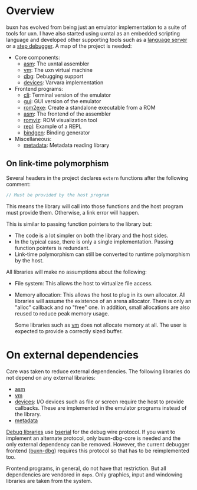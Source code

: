 # Overview

buxn has evolved from being just an emulator implementation to a suite of tools for uxn.
I have also started using uxntal as an embedded scripting language and developed other supporting tools such as a [language server](https://github.com/bullno1/buxn-ls) or a [step debugger](https://github.com/bullno1/buxn-dbg).
A map of the project is needed:

* Core components:
  * [asm](./asm.md): The uxntal assembler
  * [vm](./vm.md): The uxn virtual machine
  * [dbg](./dbg.md): Debugging support
  * [devices](./devices.md): Varvara implementation
* Frontend programs:
  * [cli](./cli.md): Terminal version of the emulator
  * [gui](./gui.md): GUI version of the emulator
  * [rom2exe](./rom2exe.md): Create a standalone executable from a ROM
  * [asm](./asm-frontend.md): The frontend of the assembler
  * [romviz](./romviz.md): ROM visualization tool
  * [repl](./repl.md): Example of a REPL
  * [bindgen](./bindgen.md): Binding generator
* Miscellaneous:
  * [metadata](./metadata.md): Metadata reading library

## On link-time polymorphism

Several headers in the project declares `extern` functions after the following comment:

```c
// Must be provided by the host program
```

This means the library will call into those functions and the host program must provide them.
Otherwise, a link error will happen.

This is similar to passing function pointers to the library but:

* The code is a lot simpler on both the library and the host sides.
* In the typical case, there is only a single implementation.
  Passing function pointers is redundant.
* Link-time polymorphism can still be converted to runtime polymorphism by the host.

All libraries will make no assumptions about the following:

* File system: This allows the host to virtualize file access.
* Memory allocation: This allows the host to plug in its own allocator.
  All libraries will assume the existence of an arena allocator.
  There is only an "alloc" callback and no "free" one.
  In addition, small allocations are also reused to reduce peak memory usage.

  Some libraries such as [vm](./vm.md) does not allocate memory at all.
  The user is expected to provide a correctly sized buffer.

# On external dependencies

Care was taken to reduce external dependencies.
The following libraries do not depend on any external libraries:

* [asm](./asm.md)
* [vm](./vm.md)
* [devices](./devices.md): I/O devices such as file or screen require the host to provide callbacks.
  These are implemented in the emulator programs instead of the library.
* [metadata](./metadata.md)

[Debug libraries](./dbg.md) use [bserial](https://github.com/bullno1/libs/tree/master/tests/bserial) for the debug wire protocol.
If you want to implement an alternate protocol, only buxn-dbg-core is needed and the only external dependency can be removed.
However, the current debugger frontend ([buxn-dbg](https://github.com/bullno1/buxn-dbg)) requires this protocol so that has to be reimplemented too.

Frontend programs, in general, do not have that restriction.
But all dependencies are vendored in `deps`.
Only graphics, input and windowing libraries are taken from the system.
